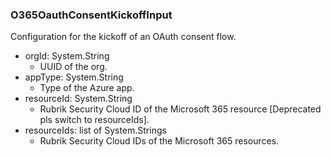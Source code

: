 ### O365OauthConsentKickoffInput
Configuration for the kickoff of an OAuth consent flow.

- orgId: System.String
  - UUID of the org.
- appType: System.String
  - Type of the Azure app.
- resourceId: System.String
  - Rubrik Security Cloud ID of the Microsoft 365 resource [Deprecated pls switch to resourceIds].
- resourceIds: list of System.Strings
  - Rubrik Security Cloud IDs of the Microsoft 365 resources.
